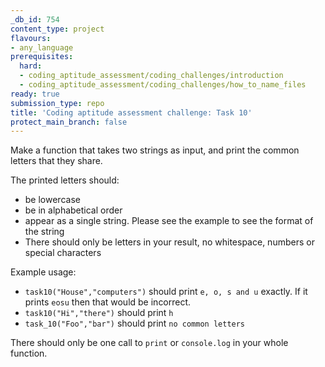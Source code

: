 ```yaml
---
_db_id: 754
content_type: project
flavours:
- any_language
prerequisites:
  hard:
  - coding_aptitude_assessment/coding_challenges/introduction
  - coding_aptitude_assessment/coding_challenges/how_to_name_files
ready: true
submission_type: repo
title: 'Coding aptitude assessment challenge: Task 10'
protect_main_branch: false
---
```


Make a function that takes two strings as input, and print the common letters that they share.

The printed letters should:
- be lowercase
- be in alphabetical order
- appear as a single string. Please see the example to see the format of the string
- There should only be letters in your result, no whitespace, numbers or special characters

Example usage:

- `task10("House","computers")` should print `e, o, s and u` exactly. If it prints `eosu` then that would be incorrect.
- `task10("Hi","there")` should print `h`
- `task_10("Foo","bar")` should print `no common letters`

There should only be one call to `print` or `console.log` in your whole function.

